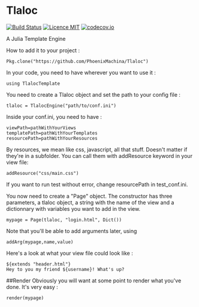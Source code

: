# Tlaloc

[![Build Status](https://travis-ci.org/PhoenixMachina/Tlaloc.svg?branch=master)](https://travis-ci.org/PhoenixMachina/Tlaloc)
[![Licence MIT](https://img.shields.io/badge/license-MIT-blue.svg)](https://opensource.org/licenses/MIT)
[![codecov.io](https://codecov.io/github/PhoenixMachina/Tlaloc/coverage.svg?branch=master)](https://codecov.io/github/PhoenixMachina/Tlaloc?branch=master)

A Julia Template Engine

How to add it to your project :

```
Pkg.clone("https://github.com/PhoenixMachina/Tlaloc")
```

In your code, you need to have wherever you want to use it :
```
using TlalocTemplate
```

You need to create a Tlaloc object and set the path to your config file :
```
tlaloc = TlalocEngine("path/to/conf.ini")
```

Inside your conf.ini, you need to have :
```
viewPath=pathWithYourViews
templatePath=pathWithYourTemplates
resourcePath=pathWithYourResources
```
By resources, we mean like css, javascript, all that stuff. Doesn't matter if they're in a subfolder. You can call them with addResource keyword in your view file:
```
addResource("css/main.css")
```
If you want to run test without error, change resourcePath in test_conf.ini.

You now need to create a "Page" object. The constructor has three parameters, a tlaloc object, a string with the name of the view and a dictionnary with variables you want to add in the view.
```
mypage = Page(tlaloc, "login.html", Dict())
```

Note that you'll be able to add arguments later, using
```
addArg(mypage,name,value)
```

Here's a look at what your view file could look like :
```
${extends "header.html"}
Hey to you my friend ${username}! What's up?
```

##Render
Obviously you will want at some point to render what you've done. It's very easy :
```
render(mypage)
```
